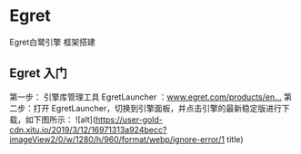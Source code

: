 # Egret
Egret白鹭引擎 框架搭建

## Egret 入门
第一步：
引擎库管理工具 EgretLauncher ：www.egret.com/products/en…
第二步：打开 EgretLauncher，切换到引擎面板，并点击引擎的最新稳定版进行下载，如下图所示：
![alt](https://user-gold-cdn.xitu.io/2019/3/12/16971313a924becc?imageView2/0/w/1280/h/960/format/webp/ignore-error/1 title)


